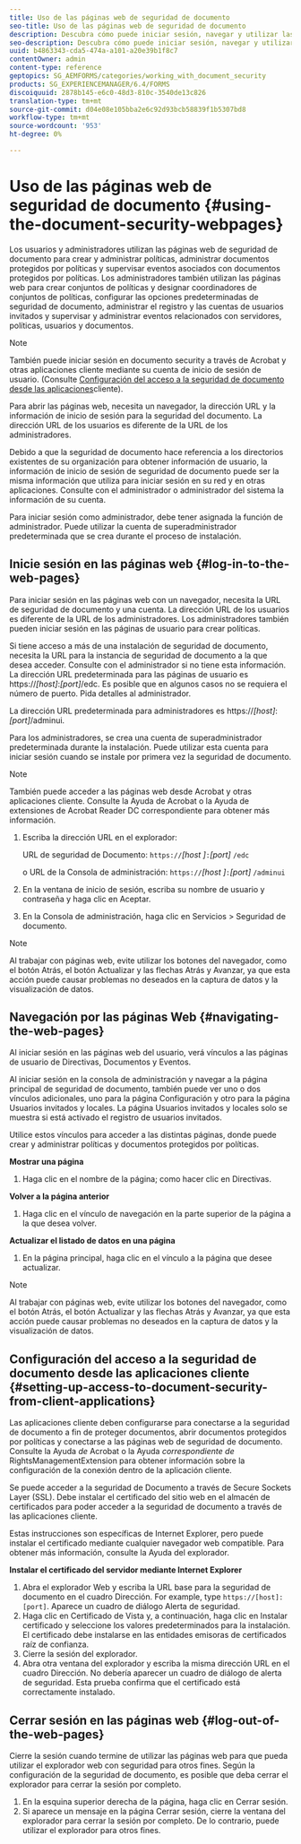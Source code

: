 ```yaml
---
title: Uso de las páginas web de seguridad de documento
seo-title: Uso de las páginas web de seguridad de documento
description: Descubra cómo puede iniciar sesión, navegar y utilizar las páginas web de seguridad de documento.
seo-description: Descubra cómo puede iniciar sesión, navegar y utilizar las páginas web de seguridad de documento.
uuid: b4863343-cda5-474a-a101-a20e39b1f8c7
contentOwner: admin
content-type: reference
geptopics: SG_AEMFORMS/categories/working_with_document_security
products: SG_EXPERIENCEMANAGER/6.4/FORMS
discoiquuid: 2878b145-e6c0-48d3-810c-3540de13c826
translation-type: tm+mt
source-git-commit: d04e08e105bba2e6c92d93bcb58839f1b5307bd8
workflow-type: tm+mt
source-wordcount: '953'
ht-degree: 0%

---
```



# Uso de las páginas web de seguridad de documento {#using-the-document-security-webpages}

Los usuarios y administradores utilizan las páginas web de seguridad de documento para crear y administrar políticas, administrar documentos protegidos por políticas y supervisar eventos asociados con documentos protegidos por políticas. Los administradores también utilizan las páginas web para crear conjuntos de políticas y designar coordinadores de conjuntos de políticas, configurar las opciones predeterminadas de seguridad de documento, administrar el registro y las cuentas de usuarios invitados y supervisar y administrar eventos relacionados con servidores, políticas, usuarios y documentos.

>[!NOTE]
>
>También puede iniciar sesión en documento security a través de Acrobat y otras aplicaciones cliente mediante su cuenta de inicio de sesión de usuario. (Consulte [Configuración del acceso a la seguridad de documento desde las aplicaciones](using-document-security-web-pages.md#setting-up-access-to-document-security-from-client-applications)cliente).

Para abrir las páginas web, necesita un navegador, la dirección URL y la información de inicio de sesión para la seguridad del documento. La dirección URL de los usuarios es diferente de la URL de los administradores.

Debido a que la seguridad de documento hace referencia a los directorios existentes de su organización para obtener información de usuario, la información de inicio de sesión de seguridad de documento puede ser la misma información que utiliza para iniciar sesión en su red y en otras aplicaciones. Consulte con el administrador o administrador del sistema la información de su cuenta.

Para iniciar sesión como administrador, debe tener asignada la función de administrador. Puede utilizar la cuenta de superadministrador predeterminada que se crea durante el proceso de instalación.

## Inicie sesión en las páginas web {#log-in-to-the-web-pages}

Para iniciar sesión en las páginas web con un navegador, necesita la URL de seguridad de documento y una cuenta. La dirección URL de los usuarios es diferente de la URL de los administradores. Los administradores también pueden iniciar sesión en las páginas de usuario para crear políticas.

Si tiene acceso a más de una instalación de seguridad de documento, necesita la URL para la instancia de seguridad de documento a la que desea acceder. Consulte con el administrador si no tiene esta información. La dirección URL predeterminada para las páginas de usuario es https://*[host]*:*[port]*/edc. Es posible que en algunos casos no se requiera el número de puerto. Pida detalles al administrador.

La dirección URL predeterminada para administradores es https://*[host]*:*[port]*/adminui.

Para los administradores, se crea una cuenta de superadministrador predeterminada durante la instalación. Puede utilizar esta cuenta para iniciar sesión cuando se instale por primera vez la seguridad de documento.

>[!NOTE]
>
>También puede acceder a las páginas web desde Acrobat y otras aplicaciones cliente. Consulte la Ayuda de Acrobat o la Ayuda de extensiones de Acrobat Reader DC correspondiente para obtener más información.

1. Escriba la dirección URL en el explorador:

   URL de seguridad de Documento: `https://`*[host ]*`:`*[port]* `/edc`

   o URL de la Consola de administración: `https://`*[host ]*`:`*[port]* `/adminui`

1. En la ventana de inicio de sesión, escriba su nombre de usuario y contraseña y haga clic en Aceptar.
1. En la Consola de administración, haga clic en Servicios > Seguridad de documento.

>[!NOTE]
>
>Al trabajar con páginas web, evite utilizar los botones del navegador, como el botón Atrás, el botón Actualizar y las flechas Atrás y Avanzar, ya que esta acción puede causar problemas no deseados en la captura de datos y la visualización de datos.

## Navegación por las páginas Web {#navigating-the-web-pages}

Al iniciar sesión en las páginas web del usuario, verá vínculos a las páginas de usuario de Directivas, Documentos y Eventos.

Al iniciar sesión en la consola de administración y navegar a la página principal de seguridad de documento, también puede ver uno o dos vínculos adicionales, uno para la página Configuración y otro para la página Usuarios invitados y locales. La página Usuarios invitados y locales solo se muestra si está activado el registro de usuarios invitados.

Utilice estos vínculos para acceder a las distintas páginas, donde puede crear y administrar políticas y documentos protegidos por políticas.

**Mostrar una página**

1. Haga clic en el nombre de la página; como hacer clic en Directivas.

**Volver a la página anterior**

1. Haga clic en el vínculo de navegación en la parte superior de la página a la que desea volver.

**Actualizar el listado de datos en una página**

1. En la página principal, haga clic en el vínculo a la página que desee actualizar.

>[!NOTE]
>
>Al trabajar con páginas web, evite utilizar los botones del navegador, como el botón Atrás, el botón Actualizar y las flechas Atrás y Avanzar, ya que esta acción puede causar problemas no deseados en la captura de datos y la visualización de datos.

## Configuración del acceso a la seguridad de documento desde las aplicaciones cliente {#setting-up-access-to-document-security-from-client-applications}

Las aplicaciones cliente deben configurarse para conectarse a la seguridad de documento a fin de proteger documentos, abrir documentos protegidos por políticas y conectarse a las páginas web de seguridad de documento. Consulte la Ayuda *de* Acrobat o la Ayuda *correspondiente de* RightsManagementExtension para obtener información sobre la configuración de la conexión dentro de la aplicación cliente.

Se puede acceder a la seguridad de Documento a través de Secure Sockets Layer (SSL). Debe instalar el certificado del sitio web en el almacén de certificados para poder acceder a la seguridad de documento a través de las aplicaciones cliente.

<!-- Fix broken link See Configuring SSL for information on SSL.-->

Estas instrucciones son específicas de Internet Explorer, pero puede instalar el certificado mediante cualquier navegador web compatible. Para obtener más información, consulte la Ayuda del explorador.

**Instalar el certificado del servidor mediante Internet Explorer**

1. Abra el explorador Web y escriba la URL base para la seguridad de documento en el cuadro Dirección. For example, type `https://[host]:[port]`. Aparece un cuadro de diálogo Alerta de seguridad.
1. Haga clic en Certificado de Vista y, a continuación, haga clic en Instalar certificado y seleccione los valores predeterminados para la instalación. El certificado debe instalarse en las entidades emisoras de certificados raíz de confianza.
1. Cierre la sesión del explorador.
1. Abra otra ventana del explorador y escriba la misma dirección URL en el cuadro Dirección. No debería aparecer un cuadro de diálogo de alerta de seguridad. Esta prueba confirma que el certificado está correctamente instalado.

## Cerrar sesión en las páginas web {#log-out-of-the-web-pages}

Cierre la sesión cuando termine de utilizar las páginas web para que pueda utilizar el explorador web con seguridad para otros fines. Según la configuración de la seguridad de documento, es posible que deba cerrar el explorador para cerrar la sesión por completo.

1. En la esquina superior derecha de la página, haga clic en Cerrar sesión.
1. Si aparece un mensaje en la página Cerrar sesión, cierre la ventana del explorador para cerrar la sesión por completo. De lo contrario, puede utilizar el explorador para otros fines.

